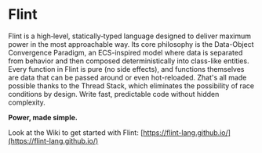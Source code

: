 # Flint

Flint is a high‐level, statically‐typed language designed to deliver maximum power in the most approachable way. Its core philosophy is the Data-Object Convergence Paradigm, an ECS-inspired model where data is separated from behavior and then composed deterministically into class-like entities. Every function in Flint is pure (no side effects), and functions themselves are data that can be passed around or even hot-reloaded. Zhat's all made possible thanks to the Thread Stack, which eliminates the possibility of race conditions by design. Write fast, predictable code without hidden complexity. 

**Power, made simple.**

Look at the Wiki to get started with Flint: [https://flint-lang.github.io/](https://flint-lang.github.io/)
